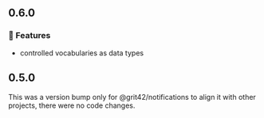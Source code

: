 ## 0.6.0

### 🚀 Features

- controlled vocabularies as data types

## 0.5.0

This was a version bump only for @grit42/notifications to align it with other projects, there were no code changes.